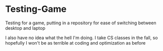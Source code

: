 # Testing-Game
Testing for a game, putting in a repository for ease of switching between desktop and laptop

I also have no idea what the hell I'm doing. I take CS classes in the fall, so hopefully I won't be as terrible at coding and optimization as before
